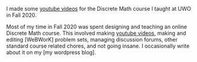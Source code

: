 I made some [youtube videos] for the Discrete Math course I taught at UWO in Fall 2020.

[youtube videos]: https://www.youtube.com/playlist?list=PLXAOfwfSuiKm3cL-JftD9ndrjYi7fPcqN

Most of my time in Fall 2020 was spent designing and teaching an online Discrete Math course. 
This involved making [youtube videos], making and editing [WeBWorK] problem sets, managing discussion forums, other standard course related chores, and not going insane.
I occasionally write about it on my [my wordpress blog].
